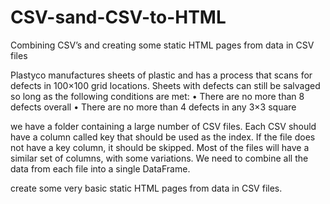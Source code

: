 # CSV-sand-CSV-to-HTML
Combining CSV’s and creating some  static HTML pages from data in CSV files


Plastyco manufactures sheets of plastic and has a process that scans for defects in 100×100
grid locations. Sheets with defects can still be salvaged so long as the following conditions
are met:
• There are no more than 8 defects overall
• There are no more than 4 defects in any 3×3 square

we have a folder containing a large number of CSV files. Each CSV should have a
column called key that should be used as the index. If the file does not have a key column, it
should be skipped.
Most of the files will have a similar set of columns, with some variations. We need to
combine all the data from each file into a single DataFrame.

create some very basic static HTML pages from data in CSV files.
